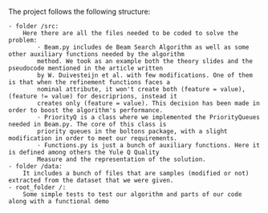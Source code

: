 The project follows the following structure:

    - folder /src:
        Here there are all the files needed to be coded to solve the problem:
            · Beam.py includes de Beam Search Algorithm as well as some other auxiliary functions needed by the algorithm
            method. We took as an example both the theory slides and the pseudocode mentioned in the article written
            by W. Duivesteijn et al. with few modifications. One of them is that when the refinement functions faces a
            nominal attribute, it won't create both (feature = value), (feature != value) for descriprions, instead it
            creates only (feature = value). This decision has been made in order to boost the algorithm's performance.
            · PriorityQ is a class where we implemented the PriorityQueues needed in Beam.py. The core of this class is
            priority queues in the boltons package, with a slight modification in order to meet our requirements.
            · Functions.py is just a bunch of auxiliary functions. Here it is defined among others the Yule Q Quality
            Measure and the representation of the solution.
    - folder /data:
        It includes a bunch of files that are samples (modified or not) extracted from the dataset that we were given.
    - root_folder /:
        Some simple tests to test our algorithm and parts of our code along with a functional demo


